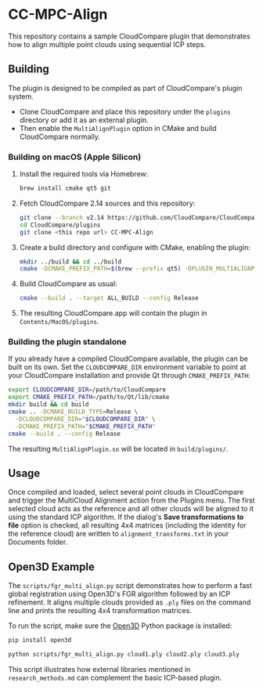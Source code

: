 # CC-MPC-Align

This repository contains a sample CloudCompare plugin that demonstrates how to align multiple point clouds using sequential ICP steps.

## Building

The plugin is designed to be compiled as part of CloudCompare's plugin system.
- Clone CloudCompare and place this repository under the `plugins` directory or add it as an external plugin.
- Then enable the `MultiAlignPlugin` option in CMake and build CloudCompare normally.

### Building on macOS (Apple Silicon)

1. Install the required tools via Homebrew:
   ```bash
   brew install cmake qt5 git
   ```
2. Fetch CloudCompare 2.14 sources and this repository:
   ```bash
   git clone --branch v2.14 https://github.com/CloudCompare/CloudCompare.git
   cd CloudCompare/plugins
   git clone <this repo url> CC-MPC-Align
   ```
3. Create a build directory and configure with CMake, enabling the plugin:
   ```bash
   mkdir ../build && cd ../build
   cmake -DCMAKE_PREFIX_PATH=$(brew --prefix qt5) -DPLUGIN_MULTIALIGNPLUGIN=ON ..
   ```
4. Build CloudCompare as usual:
   ```bash
   cmake --build . --target ALL_BUILD --config Release
   ```
5. The resulting CloudCompare.app will contain the plugin in `Contents/MacOS/plugins`.

### Building the plugin standalone

If you already have a compiled CloudCompare available, the plugin can be built on
its own. Set the `CLOUDCOMPARE_DIR` environment variable to point at your
CloudCompare installation and provide Qt through `CMAKE_PREFIX_PATH`:

```bash
export CLOUDCOMPARE_DIR=/path/to/CloudCompare
export CMAKE_PREFIX_PATH=/path/to/Qt/lib/cmake
mkdir build && cd build
cmake .. -DCMAKE_BUILD_TYPE=Release \
  -DCLOUDCOMPARE_DIR="$CLOUDCOMPARE_DIR" \
  -DCMAKE_PREFIX_PATH="$CMAKE_PREFIX_PATH"
cmake --build . --config Release
```

The resulting `MultiAlignPlugin.so` will be located in `build/plugins/`.

## Usage

Once compiled and loaded, select several point clouds in CloudCompare and trigger the MultiCloud Alignment action from the Plugins menu.
The first selected cloud acts as the reference and all other clouds will be aligned to it using the standard ICP algorithm.
If the dialog's **Save transformations to file** option is checked, all resulting
4x4 matrices (including the identity for the reference cloud) are written to
`alignment_transforms.txt` in your Documents folder.

## Open3D Example

The `scripts/fgr_multi_align.py` script demonstrates how to perform a fast global
registration using Open3D's FGR algorithm followed by an ICP refinement. It
aligns multiple clouds provided as `.ply` files on the command line and prints
the resulting 4x4 transformation matrices.

To run the script, make sure the [Open3D](https://github.com/isl-org/Open3D) Python
package is installed:

```bash
pip install open3d
```

```bash
python scripts/fgr_multi_align.py cloud1.ply cloud2.ply cloud3.ply
```

This script illustrates how external libraries mentioned in
`research_methods.md` can complement the basic ICP-based plugin.